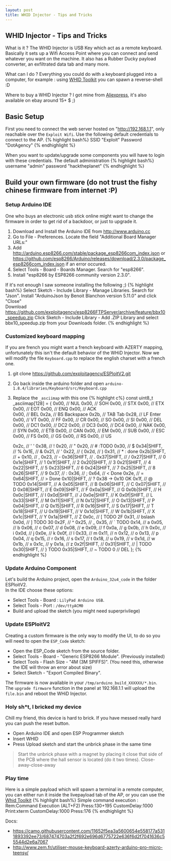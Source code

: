 ```yaml
---
layout: post
title: WHID Injector - Tips and Tricks
---
```


## WHID Injector - Tips and Tricks
What is it ? The WHID Injector is USB Key which act as a remote keyboard. Basically it sets up a Wifi Access Point where you can connect and send whatever you want on the machine. It also has a Rubber Ducky payload converter, an exfiltrated data tab and many more.

<!--more-->

What can I do ? Everything you could do with a keyboard plugged into a computer, for example : using [WHID Toolkit](https://github.com/swisskyrepo/WHID_Toolkit) you can spawn a reverse-shell :D    


Where to buy a WHID Injector ? I got mine from [Aliexpress](https://www.aliexpress.com/item/Cactus-Micro-compatible-board-plus-WIFI-chip-esp8266-for-atmega32u4/32318391529.html), it's also available on ebay around 15+ $ ;)

## Basic Setup
First you need to connect the web server hosted on "http://192.168.1.1", only reachable over the `Exploit Wifi`. Use the following default credentials to connect to the AP.
{% highlight bash%}
SSID "Exploit"
Password "DotAgency"
{% endhighlight %}

When you want to update/upgrade some components you will have to login with these credentials.
The default administration
{% highlight bash%}
username "admin"
password "hacktheplanet"
{% endhighlight %}

## Build your own firmware (do not trust the fishy chinese firmware from internet :P)
### Setup Arduino IDE
One who buys an electronic usb stick online might want to change the firmware in order to get rid of a backdoor, or just to upgrade it.

1. Download and Install the Arduino IDE from http://www.arduino.cc
2. Go to File - Preferences. Locate the field "Additional Board Manager URLs:"
3. Add http://arduino.esp8266.com/stable/package_esp8266com_index.json or https://github.com/esp8266/Arduino/releases/download/2.3.0/package_esp8266com_index.json if an error occured.
4. Select Tools - Board - Boards Manager. Search for "esp8266".
5. Install "esp8266 by ESP8266 community version 2.3.0".

If it's not enough I saw someone installing the following ;)
{% highlight bash%}
Select Sketch - Include Library - Manage Libraries. Search for "Json".
Install "ArduinoJson by Benoit Blanchon version 5.11.0" and click "Close"  
Download https://github.com/exploitagency/esp8266FTPServer/archive/feature/bbx10_speedup.zip
Click Sketch - Include Library - Add .ZIP Library and select bbx10_speedup.zip from your Downloads folder.
{% endhighlight %}

### Customized keyboard mapping
If you are french you might want a french keyboard with AZERTY mapping, unfortunately this isn't the default behavior of the WHiD Injector. Now we will modify the file `Keyboard.cpp` to replace the english charset with a french one.

1. git clone https://github.com/exploitagency/ESPloitV2.git
2. Go back inside the arduino folder and open `arduino-1.8.4/libraries/Keyboard/src/Keyboard.cpp`
3. Replace the `_asciimap` with this one
{% highlight c%}
const uint8_t _asciimap[128] =
{
	0x00,             // NUL
	0x00,             // SOH
	0x00,             // STX
	0x00,             // ETX
	0x00,             // EOT
	0x00,             // ENQ
	0x00,             // ACK  
	0x00,             // BEL
	0x2a,			// BS	Backspace
	0x2b,			// TAB	Tab
	0x28,			// LF	Enter
	0x00,             // VT
	0x00,             // FF
	0x00,             // CR
	0x00,             // SO
	0x00,             // SI
	0x00,             // DEL
	0x00,             // DC1
	0x00,             // DC2
	0x00,             // DC3
	0x00,             // DC4
	0x00,             // NAK
	0x00,             // SYN
	0x00,             // ETB
	0x00,             // CAN
	0x00,             // EM
	0x00,             // SUB
	0x00,             // ESC
	0x00,             // FS
	0x00,             // GS
	0x00,             // RS
	0x00,             // US

	0x2c,		   //  ' '
	0x38,	   // !
	0x20,    // "
	0x20,    // # :TODO
	0x30,    // $
	0x34|SHIFT,    // %
	0x1E,    // &
	0x21,          // '
	0x22,    // (
	0x2d,    // )
        0x31,    // * : done
	0x2b|SHIFT,    // +
	0x10,          // ,
	0x23,          // -
	0x36|SHIFT,    // .
	0x37|SHIFT,    // /
	0x27|SHIFT,    // 0
	0x1e|SHIFT,    // 1
	0x1f|SHIFT,    // 2
	0x20|SHIFT,    // 3
	0x21|SHIFT,    // 4
	0x22|SHIFT,    // 5
	0x23|SHIFT,    // 6
	0x24|SHIFT,    // 7
	0x25|SHIFT,    // 8
	0x26|SHIFT,    // 9
	0x37,          // :
	0x36,          // ;
	0x64,      // < Done
	0x2e,          // =
	0x64|SHIFT,      // > Done
	0x10|SHIFT,      // ? 0x38 -> 0x10 OK
	0x1f,      // @ TODO
	0x14|SHIFT,      // A
	0x05|SHIFT,      // B
	0x06|SHIFT,      // C
	0x07|SHIFT,      // D
	0x08|SHIFT,      // E
	0x09|SHIFT,      // F
	0x0a|SHIFT,      // G
	0x0b|SHIFT,      // H
	0x0c|SHIFT,      // I
	0x0d|SHIFT,      // J
	0x0e|SHIFT,      // K
	0x0f|SHIFT,      // L
	0x33|SHIFT,      // M
	0x11|SHIFT,      // N
	0x12|SHIFT,      // O
	0x13|SHIFT,      // P
	0x04|SHIFT,      // Q
	0x15|SHIFT,      // R
	0x16|SHIFT,      // S
	0x17|SHIFT,      // T
	0x18|SHIFT,      // U
	0x19|SHIFT,      // V
	0x1d|SHIFT,      // W
	0x1b|SHIFT,      // X
	0x1c|SHIFT,      // Y
	0x1a|SHIFT,      // Z
	0x0c,          // [ TODO 2F
	0x31,          // bslash
	0x0d,          // ] TODO 30
	0x2F,    // ^
	0x25,    // _
	0x35,          // ` TODO
	0x14,          // a
	0x05,          // b
	0x06,          // c
	0x07,          // d
	0x08,          // e
	0x09,          // f
	0x0a,          // g
	0x0b,          // h
	0x0c,          // i
	0x0d,          // j
	0x0e,          // k
	0x0f,          // l
	0x33,          // m
	0x11,          // n
	0x12,          // o
	0x13,          // p
	0x04,          // q
	0x15,          // r
	0x16,          // s
	0x17,          // t
	0x18,          // u
	0x19,          // v
	0x1d,          // w
	0x1b,          // x
	0x1c,          // y
	0x1a,          // z
	0x2f|SHIFT,    //
	0x31|SHIFT,    // | TODO
	0x30|SHIFT,    // } TODO
	0x35|SHIFT,    // ~ TODO
	0				// DEL
};
{% endhighlight %}


### Update Arduino Component
Let's build the Arduino project, open the `Arduino_32u4_code` in the folder ESPloitV2.     
In the IDE choose these options:
 - Select Tools - Board : `LilyPad Arduino USB`.
 - Select Tools - Port : `/dev/ttyACM0`
 - Build and upload the sketch (you might need superprivilege)

### Update ESPloitV2
Creating a custom firmware is the only way to modify the UI, to do so you will need to open the `ESP_Code` sketch:
 - Open the ESP_Code sketch from the source folder.
 - Select Tools - Board - "Generic ESP8266 Module". (Previously installed)
 - Select Tools - Flash Size - "4M (3M SPIFFS)". (You need this, otherwise the IDE will throw an error about size)
 - Select Sketch - "Export Compiled Binary".

The firmware is now available in your `/tmp/arduino_build_XXXXXX/*.bin`. The `upgrade firmware` function in the panel at 192.168.1.1 will upload the `file.bin` and reboot the WHiD Injector.

### Holy sh*t, I bricked my device
Chill my friend, this device is hard to brick. If you have messed really hard you can push the reset button.

 - Open Arduino IDE and open ESP Programmer sketch
 - Insert WHID
 - Press Upload sketch and start the unbrick phase in the same time

> Start the unbrick phase with a magnet by placing it close that side of the PCB where the hall sensor is located (do it two times). Close-away-close-away


### Play time
Here is a simple payload which will spawn a terminal in a remote computer, you can either run it inside the livepayload tab of the AP, or you can use the [Whid Toolkit](https://github.com/swisskyrepo/WHID_Toolkit)
{% highlight bash%}
Simple command execution :
Rem:Command Execution (ALT+F2)
Press:130+195
CustomDelay:1000
Print:xterm
CustomDelay:1000
Press:176
{% endhighlight %}


Docs:
 - https://camo.githubusercontent.com/11652f5ea3a5600654e558177a5311893392ee73/687474703a2f2f692e696d6775722e636f6d2f7041636c55544d2e6a7067
 - http://www.zem.fr/utiliser-mouse-keyboard-azerty-arduino-pro-micro-teensy/
